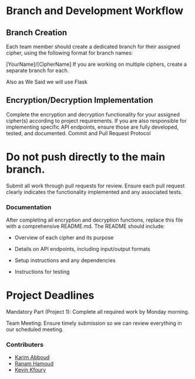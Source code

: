 # Branch and Development Workflow

## Branch Creation
Each team member should create a dedicated branch for their assigned cipher, using the following format for branch names:

[YourName]/[CipherName]
If you are working on multiple ciphers, create a separate branch for each.

Also as We Said we will use Flask

## Encryption/Decryption Implementation

Complete the encryption and decryption functionality for your assigned cipher(s) according to project requirements.
If you are also responsible for implementing specific API endpoints, ensure those are fully developed, tested, and documented.
Commit and Pull Request Protocol

# Do not push directly to the main branch.
Submit all work through pull requests for review. Ensure each pull request clearly indicates the functionality implemented and any associated tests.

### Documentation
After completing all encryption and decryption functions, replace this file with a comprehensive README.md. The README should include:

- Overview of each cipher and its purpose

- Details on API endpoints, including input/output formats
- Setup instructions and any dependencies
- Instructions for testing


# Project Deadlines
Mandatory Part (Project 1):
Complete all required work by Monday morning.

Team Meeting:
Ensure timely submission so we can review everything in our scheduled meeting.

### Contributers
- [Karim Abboud](https://github.com/Kaa75)
- [Ranam Hamoud](https://github.com/ranamkhamoud)
- [Kevin Kfoury](https://github.com/SeeKraken1)
